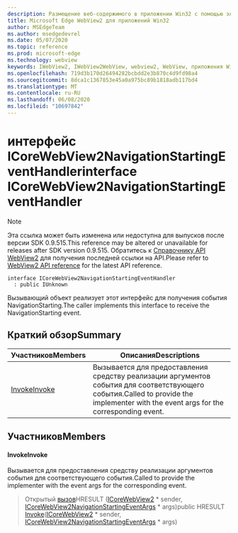 ```yaml
---
description: Размещение веб-содержимого в приложении Win32 с помощью элемента управления Microsoft Edge WebView2
title: Microsoft Edge WebView2 для приложений Win32
author: MSEdgeTeam
ms.author: msedgedevrel
ms.date: 05/07/2020
ms.topic: reference
ms.prod: microsoft-edge
ms.technology: webview
keywords: IWebView2, IWebView2WebView, webview2, WebView, приложения Win32, Win32, EDGE, ICoreWebView2, ICoreWebView2Controller, элемент управления "веб-браузер", HTML Edge
ms.openlocfilehash: 719d3b170d26494282bcbdd2e3b870c4d9fd98a4
ms.sourcegitcommit: 8dca1c1367853e45a0a975bc89b1818adb117bd4
ms.translationtype: MT
ms.contentlocale: ru-RU
ms.lasthandoff: 06/08/2020
ms.locfileid: "10697842"
---
```

# <span data-ttu-id="f28dd-104">интерфейс ICoreWebView2NavigationStartingEventHandler</span><span class="sxs-lookup"><span data-stu-id="f28dd-104">interface ICoreWebView2NavigationStartingEventHandler</span></span> 

> [!NOTE]
> <span data-ttu-id="f28dd-105">Эта ссылка может быть изменена или недоступна для выпусков после версии SDK 0.9.515.</span><span class="sxs-lookup"><span data-stu-id="f28dd-105">This reference may be altered or unavailable for releases after SDK version 0.9.515.</span></span> <span data-ttu-id="f28dd-106">Обратитесь к [Справочнику API WebView2](../../../webview2-api-reference.md) для получения последней ссылки на API.</span><span class="sxs-lookup"><span data-stu-id="f28dd-106">Please refer to [WebView2 API reference](../../../webview2-api-reference.md) for the latest API reference.</span></span>

```
interface ICoreWebView2NavigationStartingEventHandler
  : public IUnknown
```

<span data-ttu-id="f28dd-107">Вызывающий объект реализует этот интерфейс для получения события NavigationStarting.</span><span class="sxs-lookup"><span data-stu-id="f28dd-107">The caller implements this interface to receive the NavigationStarting event.</span></span>

## <span data-ttu-id="f28dd-108">Краткий обзор</span><span class="sxs-lookup"><span data-stu-id="f28dd-108">Summary</span></span>

 <span data-ttu-id="f28dd-109">Участников</span><span class="sxs-lookup"><span data-stu-id="f28dd-109">Members</span></span>                        | <span data-ttu-id="f28dd-110">Описания</span><span class="sxs-lookup"><span data-stu-id="f28dd-110">Descriptions</span></span>
--------------------------------|---------------------------------------------
[<span data-ttu-id="f28dd-111">Invoke</span><span class="sxs-lookup"><span data-stu-id="f28dd-111">Invoke</span></span>](#invoke) | <span data-ttu-id="f28dd-112">Вызывается для предоставления средству реализации аргументов события для соответствующего события.</span><span class="sxs-lookup"><span data-stu-id="f28dd-112">Called to provide the implementer with the event args for the corresponding event.</span></span>

## <span data-ttu-id="f28dd-113">Участников</span><span class="sxs-lookup"><span data-stu-id="f28dd-113">Members</span></span>

#### <span data-ttu-id="f28dd-114">Invoke</span><span class="sxs-lookup"><span data-stu-id="f28dd-114">Invoke</span></span> 

<span data-ttu-id="f28dd-115">Вызывается для предоставления средству реализации аргументов события для соответствующего события.</span><span class="sxs-lookup"><span data-stu-id="f28dd-115">Called to provide the implementer with the event args for the corresponding event.</span></span>

> <span data-ttu-id="f28dd-116">Открытый [вызов](#invoke)HRESULT ([ICoreWebView2](icorewebview2.md) \* sender, [ICoreWebView2NavigationStartingEventArgs](icorewebview2navigationstartingeventargs.md) \* args)</span><span class="sxs-lookup"><span data-stu-id="f28dd-116">public HRESULT [Invoke](#invoke)([ICoreWebView2](icorewebview2.md) \* sender, [ICoreWebView2NavigationStartingEventArgs](icorewebview2navigationstartingeventargs.md) \* args)</span></span>

